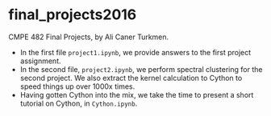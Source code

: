 # final_projects2016

CMPE 482 Final Projects, by Ali Caner Turkmen.

- In the first file `project1.ipynb`, we provide answers to the first project assignment. 
- In the second file, `project2.ipynb`, we perform spectral clustering for the second project. We also extract the kernel calculation to Cython to speed things up over 1000x times.
- Having gotten Cython into the mix, we take the time to present a short tutorial on Cython, in `Cython.ipynb`.
 
